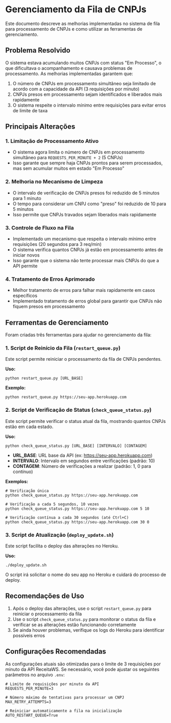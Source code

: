 # Gerenciamento da Fila de CNPJs

Este documento descreve as melhorias implementadas no sistema de fila para processamento de CNPJs e como utilizar as ferramentas de gerenciamento.

## Problema Resolvido

O sistema estava acumulando muitos CNPJs com status "Em Processo", o que dificultava o acompanhamento e causava problemas de processamento. As melhorias implementadas garantem que:

1. O número de CNPJs em processamento simultâneo seja limitado de acordo com a capacidade da API (3 requisições por minuto)
2. CNPJs presos em processamento sejam identificados e liberados mais rapidamente
3. O sistema respeite o intervalo mínimo entre requisições para evitar erros de limite de taxa

## Principais Alterações

### 1. Limitação de Processamento Ativo

- O sistema agora limita o número de CNPJs em processamento simultâneo para `REQUESTS_PER_MINUTE + 2` (5 CNPJs)
- Isso garante que sempre haja CNPJs prontos para serem processados, mas sem acumular muitos em estado "Em Processo"

### 2. Melhoria no Mecanismo de Limpeza

- O intervalo de verificação de CNPJs presos foi reduzido de 5 minutos para 1 minuto
- O tempo para considerar um CNPJ como "preso" foi reduzido de 10 para 5 minutos
- Isso permite que CNPJs travados sejam liberados mais rapidamente

### 3. Controle de Fluxo na Fila

- Implementado um mecanismo que respeita o intervalo mínimo entre requisições (20 segundos para 3 req/min)
- O sistema verifica quantos CNPJs já estão em processamento antes de iniciar novos
- Isso garante que o sistema não tente processar mais CNPJs do que a API permite

### 4. Tratamento de Erros Aprimorado

- Melhor tratamento de erros para falhar mais rapidamente em casos específicos
- Implementado tratamento de erros global para garantir que CNPJs não fiquem presos em processamento

## Ferramentas de Gerenciamento

Foram criadas três ferramentas para ajudar no gerenciamento da fila:

### 1. Script de Reinício da Fila (`restart_queue.py`)

Este script permite reiniciar o processamento da fila de CNPJs pendentes.

**Uso:**
```
python restart_queue.py [URL_BASE]
```

**Exemplo:**
```
python restart_queue.py https://seu-app.herokuapp.com
```

### 2. Script de Verificação de Status (`check_queue_status.py`)

Este script permite verificar o status atual da fila, mostrando quantos CNPJs estão em cada estado.

**Uso:**
```
python check_queue_status.py [URL_BASE] [INTERVALO] [CONTAGEM]
```

- **URL_BASE**: URL base da API (ex: https://seu-app.herokuapp.com)
- **INTERVALO**: Intervalo em segundos entre verificações (padrão: 10)
- **CONTAGEM**: Número de verificações a realizar (padrão: 1, 0 para contínuo)

**Exemplos:**
```
# Verificação única
python check_queue_status.py https://seu-app.herokuapp.com

# Verificação a cada 5 segundos, 10 vezes
python check_queue_status.py https://seu-app.herokuapp.com 5 10

# Verificação contínua a cada 30 segundos (até Ctrl+C)
python check_queue_status.py https://seu-app.herokuapp.com 30 0
```

### 3. Script de Atualização (`deploy_update.sh`)

Este script facilita o deploy das alterações no Heroku.

**Uso:**
```
./deploy_update.sh
```

O script irá solicitar o nome do seu app no Heroku e cuidará do processo de deploy.

## Recomendações de Uso

1. Após o deploy das alterações, use o script `restart_queue.py` para reiniciar o processamento da fila
2. Use o script `check_queue_status.py` para monitorar o status da fila e verificar se as alterações estão funcionando corretamente
3. Se ainda houver problemas, verifique os logs do Heroku para identificar possíveis erros

## Configurações Recomendadas

As configurações atuais são otimizadas para o limite de 3 requisições por minuto da API ReceitaWS. Se necessário, você pode ajustar os seguintes parâmetros no arquivo `.env`:

```
# Limite de requisições por minuto da API
REQUESTS_PER_MINUTE=3

# Número máximo de tentativas para processar um CNPJ
MAX_RETRY_ATTEMPTS=3

# Reiniciar automaticamente a fila na inicialização
AUTO_RESTART_QUEUE=True
```
